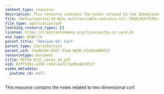 ```yaml
---
content_type: resource
description: This resource contains the notes related to two dimensional curl.
file: /media/courses/18-02sc-multivariable-calculus-fall-2010/03ff53bca18dc4b2ea725a9be4215517_MIT18_02SC_notes_33.pdf
file_type: application/pdf
learning_resource_types: []
license: https://creativecommons.org/licenses/by-nc-sa/4.0/
ocw_type: OCWFile
parent_title: 'Session 64: Curl'
parent_type: CourseSection
parent_uid: 13adb394-0267-51e6-b83b-43c03adb8511
resourcetype: Document
title: MIT18_02SC_notes_33.pdf
uid: 03ff53bc-a18d-c4b2-ea72-5a9be4215517
video_metadata:
  youtube_id: null
---
```

This resource contains the notes related to two dimensional curl.